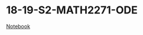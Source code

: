 # 18-19-S2-MATH2271-ODE


<a href="https://myuwi-my.sharepoint.com/:o:/g/personal/christopher_sahadeo1_my_uwi_edu/EkhAMmdIIvBPtzLxYjvKiKcBoOWVf8fOcTCSIqh_du3Y1A" target="_blank">Notebook</a>
